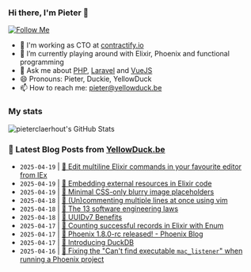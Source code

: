 ### Hi there, I'm Pieter 👋  
[![Follow Me](https://img.shields.io/github/followers/pieterclaerhout?label=Follow&style=social)](https://github.com/pieterclaerhout)

- 🏢 I'm working as CTO at [contractify.io](https://contractify.io)
- 🌱 I’m currently playing around with Elixir, Phoenix and functional programming
- 💬 Ask me about [PHP](https://php.net), [Laravel](http://laravel.com) and [VueJS](https://vuejs.org)
- 😄 Pronouns: Pieter, Duckie, YellowDuck
- 📫 How to reach me: pieter@yellowduck.be

### My stats

![pieterclaerhout's GitHub Stats](https://github-readme-stats.vercel.app/api?username=pieterclaerhout&show_icons=true&count_private=true&line_height=40)

### 📩 Latest Blog Posts from [YellowDuck.be](https://www.yellowduck.be/)
<!-- BLOG-POST-LIST:START -->
- `2025-04-19` | [🐥 Edit multiline Elixir commands in your favourite editor from IEx](https://www.yellowduck.be/posts/edit-multiline-elixir-commands-in-your-favourite-editor-from-iex)  
- `2025-04-19` | [🔗 Embedding external resources in Elixir code](https://www.yellowduck.be/posts/embedding-external-resources-in-elixir-code)  
- `2025-04-19` | [🔗 Minimal CSS-only blurry image placeholders](https://www.yellowduck.be/posts/minimal-css-only-blurry-image-placeholders)  
- `2025-04-18` | [🐥 &lpar;Un&rpar;commenting multiple lines at once using vim](https://www.yellowduck.be/posts/un-commenting-multiple-lines-at-once-using-vim)  
- `2025-04-18` | [🔗 The 13 software engineering laws](https://www.yellowduck.be/posts/the-13-software-engineering-laws)  
- `2025-04-18` | [🔗 UUIDv7 Benefits](https://www.yellowduck.be/posts/uuidv7-benefits)  
- `2025-04-17` | [🐥 Counting successful records in Elixir with Enum](https://www.yellowduck.be/posts/counting-successful-records-in-elixir-with-enum)  
- `2025-04-17` | [🔗 Phoenix 1.8.0-rc released! - Phoenix Blog](https://www.yellowduck.be/posts/phoenix-1-8-0-rc-released-phoenix-blog)  
- `2025-04-17` | [🔗 Introducing DuckDB](https://www.yellowduck.be/posts/introducing-duckdb)  
- `2025-04-16` | [🐥 Fixing the &quot;Can&#39;t find executable `mac_listener`&quot; when running a Phoenix project](https://www.yellowduck.be/posts/fixing-the-cant-find-executable-mac-listener-when-running-a-phoenix-project)  

<!-- BLOG-POST-LIST:END -->
